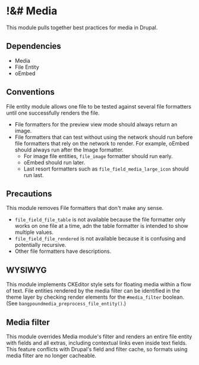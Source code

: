 !&# Media
=========
This module pulls together best practices for media in Drupal.

Dependencies
------------
* Media
* File Entity
* oEmbed

Conventions
-----------
File entity module allows one file to be tested against several file formatters until one successfully renders the file.

* File formatters for the preview view mode should always return an image.
* File formatters that can test without using the network should run before file formatters that rely on the network to render. For example, oEmbed should always run after the Image formatter.
  * For image file entities, `file_image` formatter should run early.
  * oEmbed should run later.
  * Last resort formatters such as `file_field_media_large_icon` should run last.

Precautions
-----------
This module removes File formatters that don't make any sense.

* `file_field_file_table` is not available because the file formatter only works on one file at a time, adn the table formatter is intended to show multiple values.
* `file_field_file_rendered` is not available because it is confusing and potentially recursive.
* Other file formatters have descriptions.

WYSIWYG
-------
This module implements CKEditor style sets for floating media within a flow of text. File entities rendered by the media filter can be identified in the theme layer by checking render elements for the `#media_filter` boolean. (See `bangpoundmedia_preprocess_file_entity()`.)

Media filter
------------
This module overrides Media module's filter and renders an entire file entity with fields and all extras, including contextual links even inside text fields. This feature conflicts with Drupal's field and filter cache, so formats using media filter are no longer cacheable.
